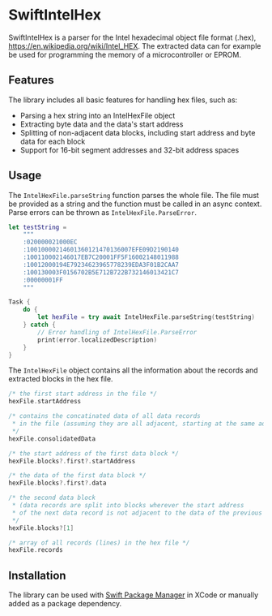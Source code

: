 # SwiftIntelHex

SwiftIntelHex is a parser for the Intel hexadecimal object file format (.hex), https://en.wikipedia.org/wiki/Intel_HEX.
The extracted data can for example be used for programming the memory of a microcontroller or EPROM.

## Features

The library includes all basic features for handling hex files, such as:
- Parsing a hex string into an IntelHexFile object
- Extracting byte data and the data's start address
- Splitting of non-adjacent data blocks, including start address and byte data for each block
- Support for 16-bit segment addresses and 32-bit address spaces

## Usage

The `IntelHexFile.parseString` function parses the whole file. The file must be provided as a string and the function must be called in an async context. Parse errors can be thrown as `IntelHexFile.ParseError`.

```swift
let testString =
    """
    :020000021000EC
    :10010000214601360121470136007EFE09D2190140
    :100110002146017EB7C20001FF5F16002148011988
    :10012000194E79234623965778239EDA3F01B2CAA7
    :100130003F0156702B5E712B722B732146013421C7
    :00000001FF
    """

Task {
    do {
        let hexFile = try await IntelHexFile.parseString(testString)
    } catch {
        // Error handling of IntelHexFile.ParseError
        print(error.localizedDescription)
    }
}
```

The `IntelHexFile` object contains all the information about the records and extracted blocks in the hex file.

```swift
/* the first start address in the file */
hexFile.startAddress

/* contains the concatinated data of all data records
 * in the file (assuming they are all adjacent, starting at the same address)
 */
hexFile.consolidatedData

/* the start address of the first data block */
hexFile.blocks?.first?.startAddress

/* the data of the first data block */
hexFile.blocks?.first?.data

/* the second data block
 * (data records are split into blocks wherever the start address
 * of the next data record is not adjacent to the data of the previous record)
 */
hexFile.blocks?[1]

/* array of all records (lines) in the hex file */
hexFile.records
```

## Installation

The library can be used with [Swift Package Manager](https://swift.org/package-manager/) in XCode or manually added as a package dependency.
